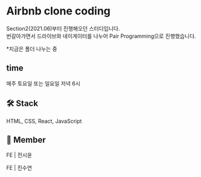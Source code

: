 # Airbnb clone coding

Section2(2021.06)부터 진행해오던 스터디입니다. <br/>
번갈아가면서 드라이브와 네이게이터를 나누어 Pair Programming으로 진행했습니다.

*지금은 폴더 나누는 중

## time
매주 토요일 또는 일요일 저녁 6시

## 🛠 Stack
HTML, CSS, React, JavaScript

## 🙂 Member
FE | 전시윤	

FE | 진수연

